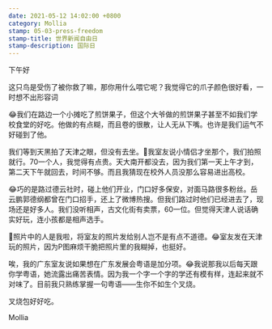 ```yaml
---
date: 2021-05-12 14:02:00 +0800
category: Mollia
stamp: 05-03-press-freedom
stamp-title: 世界新闻自由日
stamp-description: 国际日
---
```


下午好

这只鸟是受伤了被你救了嘛，那你用什么喂它呢？我觉得它的爪子颜色很好看，一时想不出形容词

😂我们在路边一个小摊吃了煎饼果子，但这个大爷做的煎饼果子甚至不如我们学校食堂的好吃。他做的有点糊，而且卷的很散，让人无从下嘴。也许是我们运气不好碰到了他。

我们等到天黑拍了天津之眼，但没有去坐。🤣我室友说小情侣才坐那个，我们拍照就行。70一个人，我觉得有点贵。天大南开都没去，因为我们第一天上午才到，第二天下午就回去，时间不够。而且我猜现在校外人员没那么容易进出高校。

😂巧的是路过德云社时，碰上他们开业，门口好多保安，对面马路很多粉丝。岳云鹏郭德纲都曾在门口招手，还上了微博热搜。但我们路过时他们已经进去了，现场还是好多人。我们没听相声，古文化街有卖票，60一位。但觉得天津人说话确实好玩，连小孩都是相声选手。

🤣照片中的人是我啦，将室友的照片发给别人岂不是有点不道德。😂室友发在天津玩的照片，因为P图麻烦干脆把照片里的我糊掉，也挺好。

唉，我的广东室友说如果想在广东发展会粤语是加分项。😂我说那我以后每天跟你学粤语，她流露出痛苦表情。因为我一个字一个字的学还有模有样，连起来就不对味了。目前我只熟练掌握一句粤语——生你不如生个叉烧。

叉烧包好好吃。

Mollia